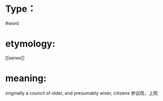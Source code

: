 # Type：
#word 
# etymology: 
[[senex]]
# meaning: 
originally a council of older, and presumably wiser, citizens
参议院，上院